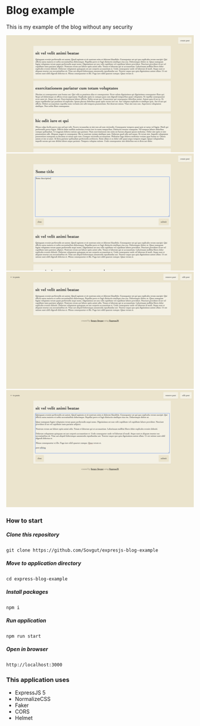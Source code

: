 # Blog example
This is my example of the blog without any security

![screenshot:4](./screenshots/4.png)
![screenshot:3](./screenshots/3.png)
![screenshot:2](./screenshots/2.png)
![screenshot:1](./screenshots/1.png)

### How to start
##### Clone this repository
`git clone https://github.com/Sovgut/expresjs-blog-example`

##### Move to application directory
`cd express-blog-example`

##### Install packages
`npm i`

##### Run application
`npm run start`

##### Open in browser
`http://localhost:3000`

### This application uses
- ExpressJS 5
- NormalizeCSS
- Faker
- CORS
- Helmet